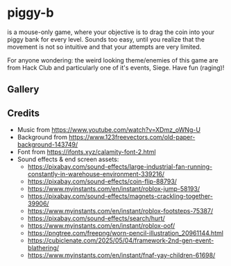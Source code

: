 # piggy-b

is a mouse-only game, where your objective is to drag the coin into your piggy bank
for every level. Sounds too easy, until you realize that the movement is not so
intuitive and that your attempts are very limited.

For anyone wondering: the weird looking theme/enemies of this game are from
Hack Club and particularly one of it's events, Siege. Have fun (raging)!

## Gallery



## Credits
- Music from https://www.youtube.com/watch?v=XDmz_oWNg-U
- Background from https://www.123freevectors.com/old-paper-background-143749/
- Font from https://ifonts.xyz/calamity-font-2.html
- Sound effects & end screen assets:
	- https://pixabay.com/sound-effects/large-industrial-fan-running-constantly-in-warehouse-environment-339216/
	- https://pixabay.com/sound-effects/coin-flip-88793/
	- https://www.myinstants.com/en/instant/roblox-jump-58193/
	- https://pixabay.com/sound-effects/magnets-crackling-together-39906/
	- https://www.myinstants.com/en/instant/roblox-footsteps-75387/
	- https://pixabay.com/sound-effects/search/hurt/
	- https://www.myinstants.com/en/instant/roblox-oof/
	- https://pngtree.com/freepng/worn-pencil-illustration_20961144.html
	- https://cubiclenate.com/2025/05/04/framework-2nd-gen-event-blathering/
	- https://www.myinstants.com/en/instant/fnaf-yay-children-61698/

